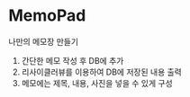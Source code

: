 # MemoPad

나만의 메모장 만들기

1. 간단한 메모 작성 후 DB에 추가
2. 리사이클러뷰를 이용하여 DB에 저장된 내용 출력
3. 메모에는 제목, 내용, 사진을 넣을 수 있게 구성
